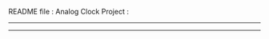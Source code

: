README file : Analog Clock Project :

-----------------------------------
-----------------------------------
